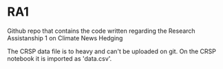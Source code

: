 # RA1
Github repo that contains the code written regarding the Research Assistanship 1 on Climate News Hedging 

The CRSP data file is to heavy and can't be uploaded on git. On the CRSP notebook it is imported as 'data.csv'. 
